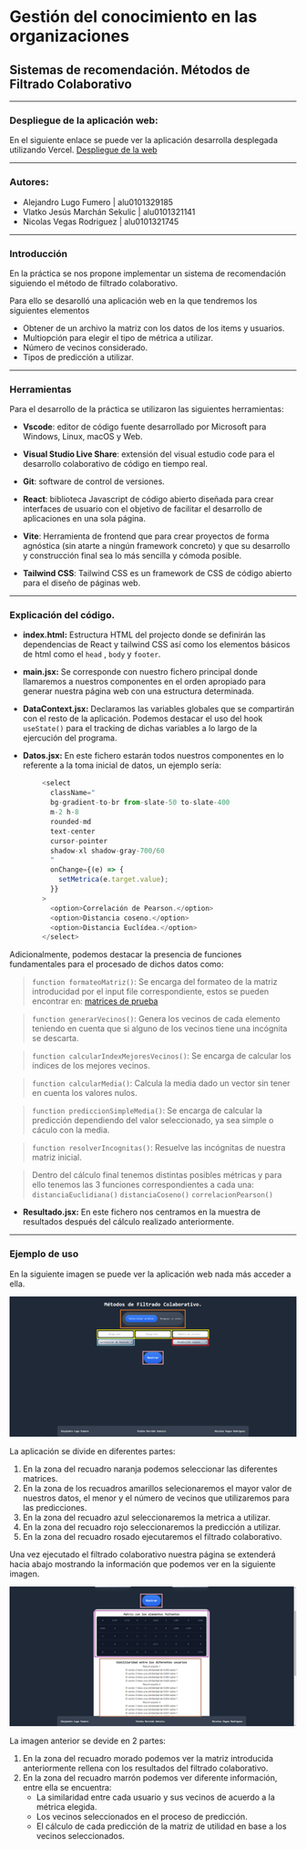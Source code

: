 # Gestión del conocimiento en las organizaciones
## Sistemas de recomendación. Métodos de Filtrado Colaborativo
---
### Despliegue de la aplicación web:
En el siguiente enlace se puede ver la aplicación desarrolla desplegada utilizando Vercel.
[Despliegue de la web](https://gco-deploy.vercel.app/)

---
### Autores:
* Alejandro Lugo Fumero         | alu0101329185
* Vlatko Jesús Marchán Sekulic  | alu0101321141
* Nicolas Vegas Rodriguez       | alu0101321745

---

### Introducción

En la práctica se nos propone implementar un sistema de recomendación siguiendo el método de filtrado colaborativo. 

Para ello se desarolló una aplicación web en la que tendremos los siguientes elementos

* Obtener de un archivo la matriz con los datos de los items y usuarios.
* Multiopción para elegir el tipo de métrica a utilizar.
* Número de vecinos considerado.
* Tipos de predicción a utilizar.

---

### Herramientas 

Para el desarrollo de la práctica se utilizaron las siguientes herramientas:

* __Vscode__: editor de código fuente desarrollado por Microsoft para Windows, Linux, macOS y Web.

* __Visual Studio Live Share__: extensión del visual estudio code para el desarrollo colaborativo de código en tiempo real.

* __Git__: software de control de versiones.

* __React__: biblioteca Javascript de código abierto diseñada para crear interfaces de usuario con el objetivo de facilitar el desarrollo de aplicaciones en una sola página.

* __Vite__: Herramienta de frontend que para crear proyectos de forma agnóstica (sin atarte a ningún framework concreto) y que su desarrollo y construcción final sea lo más sencilla y cómoda posible.

* __Tailwind CSS__: Tailwind CSS es un framework de CSS de código abierto​ para el diseño de páginas web.

---

### Explicación del código.

* __index.html:__ Estructura HTML del projecto donde se definirán las dependencias de React y tailwind CSS así como los elementos básicos de html como el `head` , `body` y `footer`.

* __main.jsx:__ Se corresponde con nuestro fichero principal donde llamaremos a nuestros componentes en el orden apropiado para generar nuestra página web con una estructura determinada.

* __DataContext.jsx:__ Declaramos las variables globales que se compartirán con el resto de la aplicación. Podemos destacar el uso del hook `useState()` para el tracking de dichas variables a lo largo de la ejercución del programa.

* __Datos.jsx:__ En este fichero estarán todos nuestros componentes en lo referente a la toma inicial de datos, un ejemplo sería:

```js
        <select
          className="
          bg-gradient-to-br from-slate-50 to-slate-400
          m-2 h-8
          rounded-md
          text-center
          cursor-pointer
          shadow-xl shadow-gray-700/60
          "
          onChange={(e) => {
            setMetrica(e.target.value);
          }}
        >
          <option>Correlación de Pearson.</option>
          <option>Distancia coseno.</option>
          <option>Distancia Euclídea.</option>
        </select>
```

Adicionalmente, podemos destacar la presencia de funciones fundamentales para el procesado de dichos datos como:

> `function formateoMatriz()`: Se encarga del formateo de la matriz introducidad por el input file correspondiente, estos se pueden encontrar en: [matrices de prueba](./examples-utility-matrices/) 

> `function generarVecinos()`: Genera los vecinos de cada elemento teniendo en cuenta que si alguno de los vecinos tiene una incógnita se descarta.

> `function calcularIndexMejoresVecinos()`: Se encarga de calcular los índices de los mejores vecinos. 

> `function calcularMedia()`: Calcula la media dado un vector sin tener en cuenta los valores nulos.

> `function prediccionSimpleMedia()`: Se encarga de calcular la predicción dependiendo del valor seleccionado, ya sea simple o cáculo con la media.

> `function resolverIncognitas()`: Resuelve las incógnitas de nuestra matriz inicial. 

> Dentro del cálculo final tenemos distintas posibles métricas y para ello tenemos las 3 funciones correspondientes a cada una: `distanciaEuclidiana()` `distanciaCoseno()` `correlacionPearson()`

* __Resultado.jsx:__ En este fichero nos centramos en la muestra de resultados después del cálculo realizado anteriormente.

---

### Ejemplo de uso
En la siguiente imagen se puede ver la aplicación web nada más acceder a ella.

![Imagen web inicio](/img/inicio.png)

La aplicación se divide en diferentes partes:
1. En la zona del recuadro naranja podemos seleccionar las diferentes matrices.
2. En la zona de los recuadros amarillos selecionaremos el mayor valor de nuestros datos, el menor y el número de vecinos que utilizaremos para las predicciones.
3. En la zona del recuadro azul seleccionaremos la metrica a utilizar.
4. En la zona del recuadro rojo seleccionaremos la predicción a utilizar.
5. En la zona del recuadro rosado ejecutaremos el filtrado colaborativo.

Una vez ejecutado el filtrado colaborativo nuestra página se extenderá hacia abajo mostrando la información que podemos ver en la siguiente imagen.

![Imagen web datos](/img/datos.png)

La imagen anterior se devide en 2 partes:
1. En la zona del recuadro morado podemos ver la matriz introducida anteriormente rellena con los resultados del filtrado colaborativo.
2. En la zona del recuadro marrón podemos ver diferente información, entre ella se encuentra: 
    - La similaridad entre cada usuario y sus vecinos de acuerdo a la métrica elegida.
    - Los vecinos seleccionados en el proceso de predicción.
    - El cálculo de cada predicción de la matriz de utilidad en base a los vecinos seleccionados.
